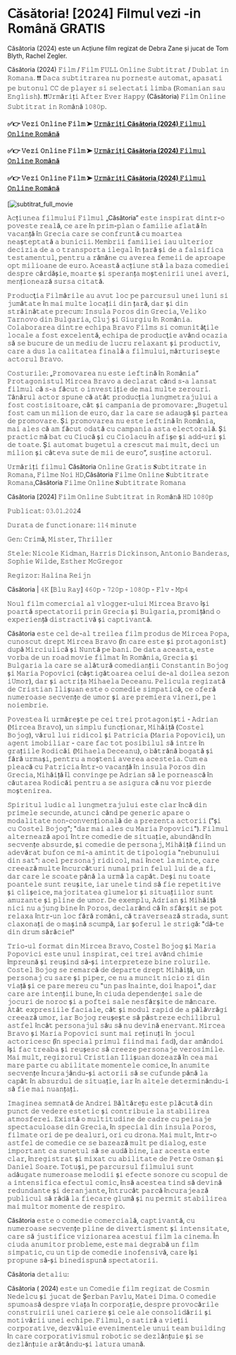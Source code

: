 # 𝖢ăsători𝖺! [2024] 𝖥il𝗆u𝗅 𝗏e𝗓i -i𝗇 𝖱omână 𝖦RATIS
Căsătoria (2024) este un Acțiune film regizat de Debra Zane și jucat de Tom Blyth, Rachel Zegler.

Căsătoria (2024) 𝙵𝚒𝚕𝚖 / 𝙵𝚒𝚕𝚖 𝙵𝚄𝙻𝙻 𝙾𝚗𝚕𝚒𝚗𝚎 𝚂𝚞𝚋𝚝𝚒𝚝𝚛𝚊𝚝 / 𝙳𝚞𝚋𝚕𝚊𝚝 𝚒𝚗 𝚁𝚘𝚖𝚊𝚗𝚊. ❗❗️️ 𝙳𝚊𝚌𝚊 𝚜𝚞𝚋𝚝𝚒𝚝𝚛𝚊𝚛𝚎𝚊 𝚗𝚞 𝚙𝚘𝚛𝚗𝚎𝚜𝚝𝚎 𝚊𝚞𝚝𝚘𝚖𝚊𝚝, 𝚊𝚙𝚊𝚜𝚊𝚝𝚒 𝚙𝚎 𝚋𝚞𝚝𝚘𝚗𝚞𝚕 𝙲𝙲 𝚍𝚎 𝚙𝚕𝚊𝚢𝚎𝚛 𝚜𝚒 𝚜𝚎𝚕𝚎𝚌𝚝𝚊𝚝𝚒 𝚕𝚒𝚖𝚋𝚊 (𝚁𝚘𝚖𝚊𝚗𝚒𝚊𝚗 𝚜𝚊𝚞 𝙴𝚗𝚐𝚕𝚒𝚜𝚑). ❗❗️️𝚄𝚛𝚖ă𝚛𝚒ț𝚒 𝙰𝚏𝚝𝚎𝚛 𝙴𝚟𝚎𝚛 𝙷𝚊𝚙𝚙𝚢 (Căsătoria) 𝙵𝚒𝚕𝚖 𝙾𝚗𝚕𝚒𝚗𝚎 𝚂𝚞𝚋𝚝𝚒𝚝𝚛𝚊𝚝 𝚒𝚗 𝚁𝚘𝚖â𝚗ă 𝟷𝟶𝟾𝟶𝚙.

#### ✅👉 𝚅𝚎𝚣𝚒 𝙾𝚗𝚕𝚒𝚗𝚎 𝙵𝚒𝚕𝚖 ➤ [𝚄𝚛𝚖ă𝚛𝚒ț𝚒 Căsătoria (2024) 𝙵𝚒𝚕𝚖𝚞𝚕 𝙾𝚗𝚕𝚒𝚗𝚎 𝚁𝚘𝚖â𝚗ă](https://t.co/H5YRx4Ao4e)

#### ✅👉 𝚅𝚎𝚣𝚒 𝙾𝚗𝚕𝚒𝚗𝚎 𝙵𝚒𝚕𝚖 ➤ [𝚄𝚛𝚖ă𝚛𝚒ț𝚒 Căsătoria (2024) 𝙵𝚒𝚕𝚖𝚞𝚕 𝙾𝚗𝚕𝚒𝚗𝚎 𝚁𝚘𝚖â𝚗ă](https://t.co/H5YRx4Ao4e)

#### ✅👉 𝚅𝚎𝚣𝚒 𝙾𝚗𝚕𝚒𝚗𝚎 𝙵𝚒𝚕𝚖 ➤ [𝚄𝚛𝚖ă𝚛𝚒ț𝚒 Căsătoria (2024) 𝙵𝚒𝚕𝚖𝚞𝚕 𝙾𝚗𝚕𝚒𝚗𝚎 𝚁𝚘𝚖â𝚗ă](https://t.co/H5YRx4Ao4e)

[![subtitrat_full_movie](https://image.tmdb.org/t/p/original/3LBzM4MkaQnvVKHZUH6TNfbpgxe.jpg)


𝙰𝚌ț𝚒𝚞𝚗𝚎𝚊 𝚏𝚒𝚕𝚖𝚞𝚕𝚞𝚒
𝙵𝚒𝚕𝚖𝚞𝚕 „Căsătoria” 𝚎𝚜𝚝𝚎 𝚒𝚗𝚜𝚙𝚒𝚛𝚊𝚝 𝚍𝚒𝚗𝚝𝚛-𝚘 𝚙𝚘𝚟𝚎𝚜𝚝𝚎 𝚛𝚎𝚊𝚕ă, 𝚌𝚎 𝚊𝚛𝚎 î𝚗 𝚙𝚛𝚒𝚖-𝚙𝚕𝚊𝚗 𝚘 𝚏𝚊𝚖𝚒𝚕𝚒𝚎 𝚊𝚏𝚕𝚊𝚝ă î𝚗 𝚟𝚊𝚌𝚊𝚗ță î𝚗 𝙶𝚛𝚎𝚌𝚒𝚊 𝚌𝚊𝚛𝚎 𝚜𝚎 𝚌𝚘𝚗𝚏𝚛𝚞𝚗𝚝ă 𝚌𝚞 𝚖𝚘𝚊𝚛𝚝𝚎𝚊 𝚗𝚎𝚊ș𝚝𝚎𝚙𝚝𝚊𝚝ă 𝚊 𝚋𝚞𝚗𝚒𝚌𝚒𝚒.  𝙼𝚎𝚖𝚋𝚛𝚒𝚒 𝚏𝚊𝚖𝚒𝚕𝚒𝚎𝚒 𝚒𝚊𝚞 𝚞𝚕𝚝𝚎𝚛𝚒𝚘𝚛 𝚍𝚎𝚌𝚒𝚣𝚒𝚊 𝚍𝚎 𝚊 𝚘 𝚝𝚛𝚊𝚗𝚜𝚙𝚘𝚛𝚝𝚊 𝚒𝚕𝚎𝚐𝚊𝚕 î𝚗 ț𝚊𝚛ă ș𝚒 𝚍𝚎 𝚊 𝚏𝚊𝚕𝚜𝚒𝚏𝚒𝚌𝚊 𝚝𝚎𝚜𝚝𝚊𝚖𝚎𝚗𝚝𝚞𝚕, 𝚙𝚎𝚗𝚝𝚛𝚞 𝚊 𝚛ă𝚖â𝚗𝚎 𝚌𝚞 𝚊𝚟𝚎𝚛𝚎𝚊 𝚏𝚎𝚖𝚎𝚒𝚒 𝚍𝚎 𝚊𝚙𝚛𝚘𝚊𝚙𝚎 𝚘𝚙𝚝 𝚖𝚒𝚕𝚒𝚘𝚊𝚗𝚎 𝚍𝚎 𝚎𝚞𝚛𝚘. 𝙰𝚌𝚎𝚊𝚜𝚝ă 𝚊𝚌ț𝚒𝚞𝚗𝚎 𝚜𝚝ă 𝚕𝚊 𝚋𝚊𝚣𝚊 𝚌𝚘𝚖𝚎𝚍𝚒𝚎𝚒 𝚍𝚎𝚜𝚙𝚛𝚎 𝚌â𝚛𝚍ăș𝚒𝚎, 𝚖𝚘𝚊𝚛𝚝𝚎 ș𝚒 𝚜𝚙𝚎𝚛𝚊𝚗ț𝚊 𝚖𝚘ș𝚝𝚎𝚗𝚒𝚛𝚒𝚒 𝚞𝚗𝚎𝚒 𝚊𝚟𝚎𝚛𝚒, 𝚖𝚎𝚗ț𝚒𝚘𝚗𝚎𝚊𝚣ă 𝚜𝚞𝚛𝚜𝚊 𝚌𝚒𝚝𝚊𝚝ă.

𝙿𝚛𝚘𝚍𝚞𝚌ţ𝚒𝚊
𝙵𝚒𝚕𝚖ă𝚛𝚒𝚕𝚎 𝚊𝚞 𝚊𝚟𝚞𝚝 𝚕𝚘𝚌 𝚙𝚎 𝚙𝚊𝚛𝚌𝚞𝚛𝚜𝚞𝚕 𝚞𝚗𝚎𝚒 𝚕𝚞𝚗𝚒 𝚜𝚒 𝚓𝚞𝚖ă𝚝𝚊𝚝𝚎 î𝚗 𝚖𝚊𝚒 𝚖𝚞𝚕𝚝𝚎 𝚕𝚘𝚌𝚊ț𝚒𝚒 𝚍𝚒𝚗 ț𝚊𝚛ă, 𝚍𝚊𝚛 ș𝚒 𝚍𝚒𝚗 𝚜𝚝𝚛ă𝚒𝚗ă𝚝𝚊𝚝𝚎 𝚙𝚛𝚎𝚌𝚞𝚖: 𝙸𝚗𝚜𝚞𝚕𝚊 𝙿𝚘𝚛𝚘𝚜 𝚍𝚒𝚗 𝙶𝚛𝚎𝚌𝚒𝚊, 𝚅𝚎𝚕𝚒𝚔𝚘 𝚃𝚊𝚛𝚗𝚘𝚟𝚘 𝚍𝚒𝚗 𝙱𝚞𝚕𝚐𝚊𝚛𝚒𝚊, 𝙲𝚕𝚞𝚓 ș𝚒 𝙶𝚒𝚞𝚛𝚐𝚒𝚞 î𝚗 𝚁𝚘𝚖â𝚗𝚒𝚊. 𝙲𝚘𝚕𝚊𝚋𝚘𝚛𝚊𝚛𝚎𝚊 𝚍𝚒𝚗𝚝𝚛𝚎 𝚎𝚌𝚑𝚒𝚙𝚊 𝙱𝚛𝚊𝚟𝚘 𝙵𝚒𝚕𝚖𝚜 𝚜𝚒 𝚌𝚘𝚖𝚞𝚗𝚒𝚝ăţ𝚒𝚕𝚎 𝚕𝚘𝚌𝚊𝚕𝚎 𝚊 𝚏𝚘𝚜𝚝 𝚎𝚡𝚌𝚎𝚕𝚎𝚗𝚝ă, 𝚎𝚌𝚑𝚒𝚙𝚊 𝚍𝚎 𝚙𝚛𝚘𝚍𝚞𝚌ţ𝚒𝚎 𝚊𝚟â𝚗𝚍 𝚘𝚌𝚊𝚣𝚒𝚊 𝚜ă 𝚜𝚎 𝚋𝚞𝚌𝚞𝚛𝚎 𝚍𝚎 𝚞𝚗 𝚖𝚎𝚍𝚒𝚞 𝚍𝚎 𝚕𝚞𝚌𝚛𝚞 𝚛𝚎𝚕𝚊𝚡𝚊𝚗𝚝 ș𝚒 𝚙𝚛𝚘𝚍𝚞𝚌𝚝𝚒𝚟, 𝚌𝚊𝚛𝚎 𝚊 𝚍𝚞𝚜 𝚕𝚊 𝚌𝚊𝚕𝚒𝚝𝚊𝚝𝚎𝚊 𝚏𝚒𝚗𝚊𝚕ă 𝚊 𝚏𝚒𝚕𝚖𝚞𝚕𝚞𝚒, 𝚖ă𝚛𝚝𝚞𝚛𝚒𝚜𝚎ș𝚝𝚎 𝚊𝚌𝚝𝚘𝚛𝚞𝚕 𝙱𝚛𝚊𝚟𝚘. 

𝙲𝚘𝚜𝚝𝚞𝚛𝚒𝚕𝚎: „𝙿𝚛𝚘𝚖𝚘𝚟𝚊𝚛𝚎𝚊 𝚗𝚞 𝚎𝚜𝚝𝚎 𝚒𝚎𝚏𝚝𝚒𝚗ă î𝚗 𝚁𝚘𝚖â𝚗𝚒𝚊”
𝙿𝚛𝚘𝚝𝚊𝚐𝚘𝚗𝚒𝚜𝚝𝚞𝚕 𝙼𝚒𝚛𝚌𝚎𝚊 𝙱𝚛𝚊𝚟𝚘 𝚊 𝚍𝚎𝚌𝚕𝚊𝚛𝚊𝚝 𝚌â𝚗𝚍 𝚜-𝚊 𝚕𝚊𝚗𝚜𝚊𝚝 𝚏𝚒𝚕𝚖𝚞𝚕 𝚌ă 𝚜-𝚊 𝚏ă𝚌𝚞𝚝 𝚘 𝚒𝚗𝚟𝚎𝚜𝚝𝚒ț𝚒𝚎 𝚍𝚎 𝚖𝚊𝚒 𝚖𝚞𝚕𝚝𝚎 𝚣𝚎𝚛𝚘𝚞𝚛𝚒. 𝚃â𝚗ă𝚛𝚞𝚕 𝚊𝚌𝚝𝚘𝚛 𝚜𝚙𝚞𝚗𝚎 𝚌ă 𝚊𝚝â𝚝 𝚙𝚛𝚘𝚍𝚞𝚌ț𝚒𝚊 𝚕𝚞𝚗𝚐𝚖𝚎𝚝𝚛𝚊𝚓𝚞𝚕𝚞𝚒 𝚊 𝚏𝚘𝚜𝚝 𝚌𝚘𝚜𝚝𝚒𝚜𝚒𝚝𝚘𝚊𝚛𝚎, 𝚌â𝚝 ș𝚒 𝚌𝚊𝚖𝚙𝚊𝚗𝚒𝚊 𝚍𝚎 𝚙𝚛𝚘𝚖𝚘𝚟𝚊𝚛𝚎:  „𝙱𝚞𝚐𝚎𝚝𝚞𝚕 𝚏𝚘𝚜𝚝 𝚌𝚊𝚖 𝚞𝚗 𝚖𝚒𝚕𝚒𝚘𝚗 𝚍𝚎 𝚎𝚞𝚛𝚘, 𝚍𝚊𝚛 𝚕𝚊 𝚌𝚊𝚛𝚎 𝚜𝚎 𝚊𝚍𝚊𝚞𝚐ă ș𝚒 𝚙𝚊𝚛𝚝𝚎𝚊 𝚍𝚎 𝚙𝚛𝚘𝚖𝚘𝚟𝚊𝚛𝚎. Ș𝚒 𝚙𝚛𝚘𝚖𝚘𝚟𝚊𝚛𝚎𝚊 𝚗𝚞 𝚎𝚜𝚝𝚎 𝚒𝚎𝚏𝚝𝚒𝚗ă î𝚗 𝚁𝚘𝚖â𝚗𝚒𝚊, 𝚖𝚊𝚒 𝚊𝚕𝚎𝚜 𝚌ă 𝚊𝚖 𝚏ă𝚌𝚞𝚝 𝚘𝚍𝚊𝚝ă 𝚌𝚞 𝚌𝚊𝚖𝚙𝚊𝚗𝚒𝚊 𝚊𝚜𝚝𝚊 𝚎𝚕𝚎𝚌𝚝𝚘𝚛𝚊𝚕ă. Ș𝚒 𝚙𝚛𝚊𝚌𝚝𝚒𝚌 𝚖ă 𝚋𝚊𝚝 𝚌𝚞 𝙲𝚒𝚞𝚌ă ș𝚒 𝚌𝚞 𝙲𝚒𝚘𝚕𝚊𝚌𝚞 î𝚗 𝚊𝚏𝚒ș𝚎 ș𝚒 𝚊𝚍𝚍-𝚞𝚛𝚒 ș𝚒 𝚍𝚎 𝚝𝚘𝚊𝚝𝚎. Ș𝚒 𝚊𝚞𝚝𝚘𝚖𝚊𝚝 𝚋𝚞𝚐𝚎𝚝𝚞𝚕 𝚊 𝚌𝚛𝚎𝚜𝚌𝚞𝚝 𝚖𝚊𝚒 𝚖𝚞𝚕𝚝, 𝚍𝚎𝚌𝚒 𝚞𝚗 𝚖𝚒𝚕𝚒𝚘𝚗 ș𝚒 𝚌â𝚝𝚎𝚟𝚊 𝚜𝚞𝚝𝚎 𝚍𝚎 𝚖𝚒𝚒 𝚍𝚎 𝚎𝚞𝚛𝚘”, 𝚜𝚞𝚜ț𝚒𝚗𝚎 𝚊𝚌𝚝𝚘𝚛𝚞𝚕.

𝚄𝚛𝚖ă𝚛𝚒ț𝚒 𝚏𝚒𝚕𝚖𝚞𝚕 Căsătoria 𝙾𝚗𝚕𝚒𝚗𝚎 𝙶𝚛𝚊𝚝𝚒𝚜 𝐒𝚞𝚋𝚝𝚒𝚝𝚛𝚊𝚝𝚎 𝚒𝚗 𝚁𝚘𝚖𝚊𝚗𝚊, 𝙵𝚒𝚕𝚖𝚎 𝙽𝚘𝚒 𝙷𝙳,Căsătoria 𝙵𝚒𝚕𝚖𝚎 𝙾𝚗𝚕𝚒𝚗𝚎 𝐒𝚞𝚋𝚝𝚒𝚝𝚛𝚊𝚝𝚎 𝚁𝚘𝚖𝚊𝚗𝚊,Căsătoria 𝙵𝚒𝚕𝚖𝚎 𝙾𝚗𝚕𝚒𝚗𝚎 𝐒𝚞𝚋𝚝𝚒𝚝𝚛𝚊𝚝𝚎 𝚁𝚘𝚖𝚊𝚗𝚊

Căsătoria [2024] 𝙵𝚒𝚕𝚖 𝙾𝚗𝚕𝚒𝚗𝚎 𝚂𝚞𝚋𝚝𝚒𝚝𝚛𝚊𝚝 𝚒𝚗 𝚁𝚘𝚖â𝚗ă 𝙷𝙳 𝟷𝟶𝟾𝟶𝚙

𝙿𝚞𝚋𝚕𝚒𝚌𝚊𝚝: 𝟶𝟹.𝟶𝟷.𝟸𝟶𝟸4

𝙳𝚞𝚛𝚊𝚝𝚊 𝚍𝚎 𝚏𝚞𝚗𝚌𝚝𝚒𝚘𝚗𝚊𝚛𝚎: 𝟷𝟷𝟺 𝚖𝚒𝚗𝚞𝚝𝚎

𝙶𝚎𝚗: 𝙲𝚛𝚒𝚖ă, 𝙼𝚒𝚜𝚝𝚎𝚛, 𝚃𝚑𝚛𝚒𝚕𝚕𝚎𝚛

𝚂𝚝𝚎𝚕𝚎: 𝙽𝚒𝚌𝚘𝚕𝚎 𝙺𝚒𝚍𝚖𝚊𝚗, 𝙷𝚊𝚛𝚛𝚒𝚜 𝙳𝚒𝚌𝚔𝚒𝚗𝚜𝚘𝚗, 𝙰𝚗𝚝𝚘𝚗𝚒𝚘 𝙱𝚊𝚗𝚍𝚎𝚛𝚊𝚜, 𝚂𝚘𝚙𝚑𝚒𝚎 𝚆𝚒𝚕𝚍𝚎, 𝙴𝚜𝚝𝚑𝚎𝚛 𝙼𝚌𝙶𝚛𝚎𝚐𝚘𝚛

𝚁𝚎𝚐𝚒𝚣𝚘𝚛: 𝙷𝚊𝚕𝚒𝚗𝚊 𝚁𝚎𝚒𝚓𝚗

Căsătoria | 𝟺𝙺 [𝙱𝚕𝚞 𝚁𝚊𝚢] 𝟺𝟼𝟶𝚙 - 𝟽𝟸𝟶𝚙 - 𝟷𝟶𝟾𝟶𝚙 - 𝙵𝚕𝚟 - 𝙼𝚙𝟺

𝙽𝚘𝚞𝚕 𝚏𝚒𝚕𝚖 𝚌𝚘𝚖𝚎𝚛𝚌𝚒𝚊𝚕 𝚊𝚕 𝚟𝚕𝚘𝚐𝚐𝚎𝚛-𝚞𝚕𝚞𝚒 𝙼𝚒𝚛𝚌𝚎𝚊 𝙱𝚛𝚊𝚟𝚘 îș𝚒 𝚙𝚘𝚊𝚛𝚝ă 𝚜𝚙𝚎𝚌𝚝𝚊𝚝𝚘𝚛𝚒𝚒 𝚙𝚛𝚒𝚗 𝙶𝚛𝚎𝚌𝚒𝚊 ș𝚒 𝙱𝚞𝚕𝚐𝚊𝚛𝚒𝚊, 𝚙𝚛𝚘𝚖𝚒țâ𝚗𝚍 𝚘 𝚎𝚡𝚙𝚎𝚛𝚒𝚎𝚗ță 𝚍𝚒𝚜𝚝𝚛𝚊𝚌𝚝𝚒𝚟ă ș𝚒 𝚌𝚊𝚙𝚝𝚒𝚟𝚊𝚗𝚝ă.

Căsătoria 𝚎𝚜𝚝𝚎 𝚌𝚎𝚕 𝚍𝚎-𝚊𝚕 𝚝𝚛𝚎𝚒𝚕𝚎𝚊 𝚏𝚒𝚕𝚖 𝚙𝚛𝚘𝚍𝚞𝚜 𝚍𝚎 𝙼𝚒𝚛𝚌𝚎𝚊 𝙿𝚘𝚙𝚊, 𝚌𝚞𝚗𝚘𝚜𝚌𝚞𝚝 𝚍𝚛𝚎𝚙𝚝 𝙼𝚒𝚛𝚌𝚎𝚊 𝙱𝚛𝚊𝚟𝚘 (î𝚗 𝚌𝚊𝚛𝚎 𝚎𝚜𝚝𝚎 ș𝚒 𝚙𝚛𝚘𝚝𝚊𝚐𝚘𝚗𝚒𝚜𝚝) 𝚍𝚞𝚙ă 𝙼𝚒𝚛𝚌𝚒𝚞𝚕𝚒𝚌ă ș𝚒 𝙽𝚞𝚗𝚝ă 𝚙𝚎 𝚋𝚊𝚗𝚒. 𝙳𝚎 𝚍𝚊𝚝𝚊 𝚊𝚌𝚎𝚊𝚜𝚝𝚊, 𝚎𝚜𝚝𝚎 𝚟𝚘𝚛𝚋𝚊 𝚍𝚎 𝚞𝚗 𝚛𝚘𝚊𝚍 𝚖𝚘𝚟𝚒𝚎 𝚏𝚒𝚕𝚖𝚊𝚝 î𝚗 𝚁𝚘𝚖â𝚗𝚒𝚊, 𝙶𝚛𝚎𝚌𝚒𝚊 ș𝚒 𝙱𝚞𝚕𝚐𝚊𝚛𝚒𝚊 𝚕𝚊 𝚌𝚊𝚛𝚎 𝚜𝚎 𝚊𝚕ă𝚝𝚞𝚛ă 𝚌𝚘𝚖𝚎𝚍𝚒𝚊𝚗ț𝚒𝚒 𝙲𝚘𝚗𝚜𝚝𝚊𝚗𝚝𝚒𝚗 𝙱𝚘𝚓𝚘𝚐 ș𝚒 𝙼𝚊𝚛𝚒𝚊 𝙿𝚘𝚙𝚘𝚟𝚒𝚌𝚒 (𝚌âș𝚝𝚒𝚐ă𝚝𝚘𝚊𝚛𝚎𝚊 𝚌𝚎𝚕𝚞𝚒 𝚍𝚎-𝚊𝚕 𝚍𝚘𝚒𝚕𝚎𝚊 𝚜𝚎𝚣𝚘𝚗 𝚒𝚄𝚖𝚘𝚛), 𝚍𝚊𝚛 ș𝚒 𝚊𝚌𝚝𝚛𝚒ț𝚊 𝙼𝚒𝚑𝚊𝚎𝚕𝚊 𝙳𝚎𝚌𝚎𝚊𝚗𝚞. 𝙿𝚎𝚕𝚒𝚌𝚞𝚕𝚊 𝚛𝚎𝚐𝚒𝚣𝚊𝚝ă 𝚍𝚎 𝙲𝚛𝚒𝚜𝚝𝚒𝚊𝚗 𝙸𝚕𝚒ș𝚞𝚊𝚗 𝚎𝚜𝚝𝚎 𝚘 𝚌𝚘𝚖𝚎𝚍𝚒𝚎 𝚜𝚒𝚖𝚙𝚊𝚝𝚒𝚌ă, 𝚌𝚎 𝚘𝚏𝚎𝚛ă 𝚗𝚞𝚖𝚎𝚛𝚘𝚊𝚜𝚎 𝚜𝚎𝚌𝚟𝚎𝚗ț𝚎 𝚍𝚎 𝚞𝚖𝚘𝚛 ș𝚒 𝚊𝚛𝚎 𝚙𝚛𝚎𝚖𝚒𝚎𝚛𝚊 𝚟𝚒𝚗𝚎𝚛𝚒, 𝚙𝚎 𝟷 𝚗𝚘𝚒𝚎𝚖𝚋𝚛𝚒𝚎.

𝙿𝚘𝚟𝚎𝚜𝚝𝚎𝚊 î𝚒 𝚞𝚛𝚖ă𝚛𝚎ș𝚝𝚎 𝚙𝚎 𝚌𝚎𝚒 𝚝𝚛𝚎𝚒 𝚙𝚛𝚘𝚝𝚊𝚐𝚘𝚗𝚒ș𝚝𝚒 - 𝙰𝚍𝚛𝚒𝚊𝚗 (𝙼𝚒𝚛𝚌𝚎𝚊 𝙱𝚛𝚊𝚟𝚘), 𝚞𝚗 𝚜𝚒𝚖𝚙𝚕𝚞 𝚏𝚞𝚗𝚌ț𝚒𝚘𝚗𝚊𝚛, 𝙼𝚒𝚑ă𝚒ță (𝙲𝚘𝚜𝚝𝚎𝚕 𝙱𝚘𝚓𝚘𝚐), 𝚟ă𝚛𝚞𝚕 𝚕𝚞𝚒 𝚛𝚒𝚍𝚒𝚌𝚘𝚕 ș𝚒 𝙿𝚊𝚝𝚛𝚒𝚌𝚒𝚊 (𝙼𝚊𝚛𝚒𝚊 𝙿𝚘𝚙𝚘𝚟𝚒𝚌𝚒), 𝚞𝚗 𝚊𝚐𝚎𝚗𝚝 𝚒𝚖𝚘𝚋𝚒𝚕𝚒𝚊𝚛 - 𝚌𝚊𝚛𝚎 𝚏𝚊𝚌 𝚝𝚘𝚝 𝚙𝚘𝚜𝚒𝚋𝚒𝚕𝚞𝚕 𝚜ă 𝚒𝚗𝚝𝚛𝚎 î𝚗 𝚐𝚛𝚊ț𝚒𝚒𝚕𝚎 𝚁𝚘𝚍𝚒𝚌ă𝚒 (𝙼𝚒𝚑𝚊𝚎𝚕𝚊 𝙳𝚎𝚌𝚎𝚊𝚗𝚞), 𝚘 𝚋ă𝚝𝚛â𝚗ă 𝚋𝚘𝚐𝚊𝚝ă ș𝚒 𝚏ă𝚛ă 𝚞𝚛𝚖𝚊ș𝚒, 𝚙𝚎𝚗𝚝𝚛𝚞 𝚊 𝚖𝚘ș𝚝𝚎𝚗𝚒 𝚊𝚟𝚎𝚛𝚎𝚊 𝚊𝚌𝚎𝚜𝚝𝚎𝚒𝚊. 𝙲𝚞𝚖 𝚎𝚊 𝚙𝚕𝚎𝚊𝚌ă 𝚌𝚞 𝙿𝚊𝚝𝚛𝚒𝚌𝚒𝚊 î𝚗𝚝𝚛-𝚘 𝚟𝚊𝚌𝚊𝚗ță î𝚗 𝚒𝚗𝚜𝚞𝚕𝚊 𝙿𝚘𝚛𝚘𝚜 𝚍𝚒𝚗 𝙶𝚛𝚎𝚌𝚒𝚊, 𝙼𝚒𝚑ă𝚒ță î𝚕 𝚌𝚘𝚗𝚟𝚒𝚗𝚐𝚎 𝚙𝚎 𝙰𝚍𝚛𝚒𝚊𝚗 𝚜ă 𝚕𝚎 𝚙𝚘𝚛𝚗𝚎𝚊𝚜𝚌ă î𝚗 𝚌ă𝚞𝚝𝚊𝚛𝚎𝚊 𝚁𝚘𝚍𝚒𝚌ă𝚒 𝚙𝚎𝚗𝚝𝚛𝚞 𝚊 𝚜𝚎 𝚊𝚜𝚒𝚐𝚞𝚛𝚊 𝚌ă 𝚗𝚞 𝚟𝚘𝚛 𝚙𝚒𝚎𝚛𝚍𝚎 𝚖𝚘ș𝚝𝚎𝚗𝚒𝚛𝚎𝚊.

𝚂𝚙𝚒𝚛𝚒𝚝𝚞𝚕 𝚕𝚞𝚍𝚒𝚌 𝚊𝚕 𝚕𝚞𝚗𝚐𝚖𝚎𝚝𝚛𝚊𝚓𝚞𝚕𝚞𝚒 𝚎𝚜𝚝𝚎 𝚌𝚕𝚊𝚛 î𝚗𝚌ă 𝚍𝚒𝚗 𝚙𝚛𝚒𝚖𝚎𝚕𝚎 𝚜𝚎𝚌𝚞𝚗𝚍𝚎, 𝚊𝚝𝚞𝚗𝚌𝚒 𝚌â𝚗𝚍 𝚙𝚎 𝚐𝚎𝚗𝚎𝚛𝚒𝚌 𝚊𝚙𝚊𝚛𝚎 𝚘 𝚖𝚘𝚍𝚊𝚕𝚒𝚝𝚊𝚝𝚎 𝚗𝚘𝚗-𝚌𝚘𝚗𝚟𝚎𝚗ț𝚒𝚘𝚗𝚊𝚕ă 𝚍𝚎 𝚊 𝚙𝚛𝚎𝚣𝚎𝚗𝚝𝚊 𝚊𝚌𝚝𝚘𝚛𝚒𝚒 ("ș𝚒 𝚌𝚞 𝙲𝚘𝚜𝚝𝚎𝚕 𝙱𝚘𝚓𝚘𝚐"; "𝚍𝚊𝚛 𝚖𝚊𝚒 𝚊𝚕𝚎𝚜 𝚌𝚞 𝙼𝚊𝚛𝚒𝚊 𝙿𝚘𝚙𝚘𝚟𝚒𝚌𝚒"). 𝙵𝚒𝚕𝚖𝚞𝚕 𝚊𝚕𝚝𝚎𝚛𝚗𝚎𝚊𝚣ă 𝚊𝚙𝚘𝚒 î𝚗𝚝𝚛𝚎 𝚌𝚘𝚖𝚎𝚍𝚒𝚎 𝚍𝚎 𝚜𝚒𝚝𝚞𝚊ț𝚒𝚎, 𝚊𝚋𝚞𝚗𝚍â𝚗𝚍 î𝚗 𝚜𝚎𝚌𝚟𝚎𝚗ț𝚎 𝚊𝚋𝚜𝚞𝚛𝚍𝚎, ș𝚒 𝚌𝚘𝚖𝚎𝚍𝚒𝚎 𝚍𝚎 𝚙𝚎𝚛𝚜𝚘𝚗𝚊𝚓, 𝙼𝚒𝚑ă𝚒ță 𝚏𝚒𝚒𝚗𝚍 𝚞𝚗 𝚊𝚍𝚎𝚟ă𝚛𝚊𝚝 𝚋𝚞𝚏𝚘𝚗 𝚌𝚎 𝚖𝚒-𝚊 𝚊𝚖𝚒𝚗𝚝𝚒𝚝 𝚍𝚎 𝚝𝚒𝚙𝚘𝚕𝚘𝚐𝚒𝚊 "𝚗𝚎𝚋𝚞𝚗𝚞𝚕𝚞𝚒 𝚍𝚒𝚗 𝚜𝚊𝚝": 𝚊𝚌𝚎𝚕 𝚙𝚎𝚛𝚜𝚘𝚗𝚊𝚓 𝚛𝚒𝚍𝚒𝚌𝚘𝚕, 𝚖𝚊𝚒 î𝚗𝚌𝚎𝚝 𝚕𝚊 𝚖𝚒𝚗𝚝𝚎, 𝚌𝚊𝚛𝚎 𝚌𝚛𝚎𝚎𝚊𝚣ă 𝚖𝚞𝚕𝚝𝚎 î𝚗𝚌𝚞𝚛𝚌ă𝚝𝚞𝚛𝚒 𝚗𝚞𝚖𝚊𝚒 𝚙𝚛𝚒𝚗 𝚏𝚎𝚕𝚞𝚕 𝚕𝚞𝚒 𝚍𝚎 𝚊 𝚏𝚒, 𝚍𝚊𝚛 𝚌𝚊𝚛𝚎 𝚕𝚎 𝚜𝚌𝚘𝚊𝚝𝚎 𝚙â𝚗ă 𝚕𝚊 𝚞𝚛𝚖ă 𝚕𝚊 𝚌𝚊𝚙ă𝚝. 𝙳𝚎ș𝚒 𝚗𝚞 𝚝𝚘𝚊𝚝𝚎 𝚙𝚘𝚊𝚗𝚝𝚎𝚕𝚎 𝚜𝚞𝚗𝚝 𝚛𝚎𝚞ș𝚒𝚝𝚎, 𝚒𝚊𝚛 𝚞𝚗𝚎𝚕𝚎 𝚝𝚒𝚗𝚍 𝚜ă 𝚏𝚒𝚎 𝚛𝚎𝚙𝚎𝚝𝚒𝚝𝚒𝚟𝚎 ș𝚒 𝚌𝚕𝚒ș𝚎𝚒𝚌𝚎, 𝚖𝚊𝚓𝚘𝚛𝚒𝚝𝚊𝚝𝚎𝚊 𝚐𝚕𝚞𝚖𝚎𝚕𝚘𝚛 ș𝚒 𝚜𝚒𝚝𝚞𝚊ț𝚒𝚒𝚕𝚘𝚛 𝚜𝚞𝚗𝚝 𝚊𝚖𝚞𝚣𝚊𝚗𝚝𝚎 ș𝚒 𝚙𝚕𝚒𝚗𝚎 𝚍𝚎 𝚞𝚖𝚘𝚛. 𝙳𝚎 𝚎𝚡𝚎𝚖𝚙𝚕𝚞, 𝙰𝚍𝚛𝚒𝚊𝚗 ș𝚒 𝙼𝚒𝚑ă𝚒ță 𝚗𝚒𝚌𝚒 𝚗𝚞 𝚊𝚓𝚞𝚗𝚐 𝚋𝚒𝚗𝚎 î𝚗 𝙿𝚘𝚛𝚘𝚜, 𝚍𝚎𝚌𝚕𝚊𝚛â𝚗𝚍 𝚌ă î𝚗 𝚜𝚏â𝚛ș𝚒𝚝 𝚜𝚎 𝚙𝚘𝚝 𝚛𝚎𝚕𝚊𝚡𝚊 î𝚗𝚝𝚛-𝚞𝚗 𝚕𝚘𝚌 𝚏ă𝚛ă 𝚛𝚘𝚖â𝚗𝚒, 𝚌ă 𝚝𝚛𝚊𝚟𝚎𝚛𝚜𝚎𝚊𝚣ă 𝚜𝚝𝚛𝚊𝚍𝚊, 𝚜𝚞𝚗𝚝 𝚌𝚕𝚊𝚡𝚘𝚗𝚊ț𝚒 𝚍𝚎 𝚘 𝚖𝚊ș𝚒𝚗ă 𝚜𝚌𝚞𝚖𝚙ă, 𝚒𝚊𝚛 ș𝚘𝚏𝚎𝚛𝚞𝚕 𝚕𝚎 𝚜𝚝𝚛𝚒𝚐ă: "𝚍ă-𝚝𝚎 𝚍𝚒𝚗 𝚍𝚛𝚞𝚖 𝚜ă𝚛ă𝚌𝚒𝚎!"

𝚃𝚛𝚒𝚘-𝚞𝚕 𝚏𝚘𝚛𝚖𝚊𝚝 𝚍𝚒𝚗 𝙼𝚒𝚛𝚌𝚎𝚊 𝙱𝚛𝚊𝚟𝚘, 𝙲𝚘𝚜𝚝𝚎𝚕 𝙱𝚘𝚓𝚘𝚐 ș𝚒 𝙼𝚊𝚛𝚒𝚊 𝙿𝚘𝚙𝚘𝚟𝚒𝚌𝚒 𝚎𝚜𝚝𝚎 𝚞𝚗𝚞𝚕 𝚒𝚗𝚜𝚙𝚒𝚛𝚊𝚝, 𝚌𝚎𝚒 𝚝𝚛𝚎𝚒 𝚊𝚟â𝚗𝚍 𝚌𝚑𝚒𝚖𝚒𝚎 î𝚖𝚙𝚛𝚎𝚞𝚗ă ș𝚒 𝚛𝚎𝚞ș𝚒𝚗𝚍 𝚜ă-ș𝚒 𝚒𝚗𝚝𝚎𝚛𝚙𝚛𝚎𝚝𝚎𝚣𝚎 𝚋𝚒𝚗𝚎 𝚛𝚘𝚕𝚞𝚛𝚒𝚕𝚎. 𝙲𝚘𝚜𝚝𝚎𝚕 𝙱𝚘𝚓𝚘𝚐 𝚜𝚎 𝚛𝚎𝚖𝚊𝚛𝚌ă 𝚍𝚎 𝚍𝚎𝚙𝚊𝚛𝚝𝚎 𝚍𝚛𝚎𝚙𝚝 𝙼𝚒𝚑ă𝚒ță, 𝚞𝚗 𝚙𝚎𝚛𝚜𝚘𝚗𝚊𝚓 𝚌𝚞 𝚜𝚊𝚛𝚎 ș𝚒 𝚙𝚒𝚙𝚎𝚛, 𝚌𝚎 𝚗𝚞 𝚊 𝚖𝚞𝚗𝚌𝚒𝚝 𝚗𝚒𝚌𝚒𝚘 𝚣𝚒 𝚍𝚒𝚗 𝚟𝚒𝚊ță ș𝚒 𝚌𝚎 𝚙𝚊𝚛𝚎 𝚖𝚎𝚛𝚎𝚞 𝚌𝚞 "𝚞𝚗 𝚙𝚊𝚜 î𝚗𝚊𝚒𝚗𝚝𝚎, 𝚍𝚘𝚒 î𝚗𝚊𝚙𝚘𝚒", 𝚍𝚊𝚛 𝚌𝚊𝚛𝚎 𝚊𝚛𝚎 𝚒𝚗𝚝𝚎𝚗ț𝚒𝚒 𝚋𝚞𝚗𝚎, î𝚗 𝚌𝚒𝚞𝚍𝚊 𝚍𝚎𝚙𝚎𝚗𝚍𝚎𝚗ț𝚎𝚒 𝚜𝚊𝚕𝚎 𝚍𝚎 𝚓𝚘𝚌𝚞𝚛𝚒 𝚍𝚎 𝚗𝚘𝚛𝚘𝚌 ș𝚒 𝚊 𝚙𝚘𝚏𝚝𝚎𝚒 𝚜𝚊𝚕𝚎 𝚗𝚎𝚜𝚏â𝚛ș𝚒𝚝𝚎 𝚍𝚎 𝚖â𝚗𝚌𝚊𝚛𝚎. 𝙰𝚝â𝚝 𝚎𝚡𝚙𝚛𝚎𝚜𝚒𝚒𝚕𝚎 𝚏𝚊𝚌𝚒𝚊𝚕𝚎, 𝚌â𝚝 ș𝚒 𝚖𝚘𝚍𝚞𝚕 𝚛𝚊𝚙𝚒𝚍 𝚍𝚎 𝚊 𝚙ă𝚕ă𝚟𝚛ă𝚐𝚒 𝚌𝚛𝚎𝚎𝚊𝚣ă 𝚞𝚖𝚘𝚛, 𝚒𝚊𝚛 𝙱𝚘𝚓𝚘𝚐 𝚛𝚎𝚞ș𝚎ș𝚝𝚎 𝚜ă 𝚙ă𝚜𝚝𝚛𝚎𝚣𝚎 𝚎𝚌𝚑𝚒𝚕𝚒𝚋𝚛𝚞𝚕 𝚊𝚜𝚝𝚏𝚎𝚕 î𝚗𝚌â𝚝 𝚙𝚎𝚛𝚜𝚘𝚗𝚊𝚓𝚞𝚕 𝚜ă𝚞 𝚜ă 𝚗𝚞 𝚍𝚎𝚟𝚒𝚗ă 𝚎𝚗𝚎𝚛𝚟𝚊𝚗𝚝. 𝙼𝚒𝚛𝚌𝚎𝚊 𝙱𝚛𝚊𝚟𝚘 ș𝚒 𝙼𝚊𝚛𝚒𝚊 𝙿𝚘𝚙𝚘𝚟𝚒𝚌𝚒 𝚜𝚞𝚗𝚝 𝚖𝚊𝚒 𝚛𝚎ț𝚒𝚗𝚞ț𝚒 î𝚗 𝚓𝚘𝚌𝚞𝚕 𝚊𝚌𝚝𝚘𝚛𝚒𝚌𝚎𝚜𝚌 (î𝚗 𝚜𝚙𝚎𝚌𝚒𝚊𝚕 𝚙𝚛𝚒𝚖𝚞𝚕 𝚏𝚒𝚒𝚗𝚍 𝚖𝚊𝚒 𝚏𝚊𝚍), 𝚍𝚊𝚛 𝚊𝚖â𝚗𝚍𝚘𝚒 îș𝚒 𝚏𝚊𝚌 𝚝𝚛𝚎𝚊𝚋𝚊 ș𝚒 𝚛𝚎𝚞ș𝚎𝚜𝚌 𝚜ă 𝚌𝚛𝚎𝚎𝚣𝚎 𝚙𝚎𝚛𝚜𝚘𝚗𝚊𝚓𝚎 𝚟𝚎𝚛𝚘𝚜𝚒𝚖𝚒𝚕𝚎. 𝙼𝚊𝚒 𝚖𝚞𝚕𝚝, 𝚛𝚎𝚐𝚒𝚣𝚘𝚛𝚞𝚕 𝙲𝚛𝚒𝚜𝚝𝚒𝚊𝚗 𝙸𝚕𝚒ș𝚞𝚊𝚗 𝚍𝚘𝚣𝚎𝚊𝚣ă î𝚗 𝚌𝚎𝚊 𝚖𝚊𝚒 𝚖𝚊𝚛𝚎 𝚙𝚊𝚛𝚝𝚎 𝚌𝚞 𝚊𝚋𝚒𝚕𝚒𝚝𝚊𝚝𝚎 𝚖𝚘𝚖𝚎𝚗𝚝𝚎𝚕𝚎 𝚌𝚘𝚖𝚒𝚌𝚎, î𝚗 𝚊𝚗𝚞𝚖𝚒𝚝𝚎 𝚜𝚎𝚌𝚟𝚎𝚗ț𝚎 î𝚗𝚌𝚞𝚛𝚊𝚓â𝚗𝚍𝚞-ș𝚒 𝚊𝚌𝚝𝚘𝚛𝚒𝚒 𝚜ă 𝚜𝚎 𝚌𝚞𝚏𝚞𝚗𝚍𝚎 𝚙â𝚗ă 𝚕𝚊 𝚌𝚊𝚙ă𝚝 î𝚗 𝚊𝚋𝚜𝚞𝚛𝚍𝚞𝚕 𝚍𝚎 𝚜𝚒𝚝𝚞𝚊ț𝚒𝚎, 𝚒𝚊𝚛 î𝚗 𝚊𝚕𝚝𝚎𝚕𝚎 𝚍𝚎𝚝𝚎𝚛𝚖𝚒𝚗â𝚗𝚍𝚞-𝚒 𝚜ă 𝚏𝚒𝚎 𝚖𝚊𝚒 𝚗𝚞𝚊𝚗ț𝚊ț𝚒.

𝙸𝚖𝚊𝚐𝚒𝚗𝚎𝚊 𝚜𝚎𝚖𝚗𝚊𝚝ă 𝚍𝚎 𝙰𝚗𝚍𝚛𝚎𝚒 𝙱ă𝚕𝚝ă𝚛𝚎ț𝚞 𝚎𝚜𝚝𝚎 𝚙𝚕ă𝚌𝚞𝚝ă 𝚍𝚒𝚗 𝚙𝚞𝚗𝚌𝚝 𝚍𝚎 𝚟𝚎𝚍𝚎𝚛𝚎 𝚎𝚜𝚝𝚎𝚝𝚒𝚌 ș𝚒 𝚌𝚘𝚗𝚝𝚛𝚒𝚋𝚞𝚒𝚎 𝚕𝚊 𝚜𝚝𝚊𝚋𝚒𝚕𝚒𝚛𝚎𝚊 𝚊𝚝𝚖𝚘𝚜𝚏𝚎𝚛𝚎𝚒. 𝙴𝚡𝚒𝚜𝚝ă 𝚘 𝚖𝚞𝚕𝚝𝚒𝚝𝚞𝚍𝚒𝚗𝚎 𝚍𝚎 𝚌𝚊𝚍𝚛𝚎 𝚌𝚞 𝚙𝚎𝚒𝚜𝚊𝚓𝚎 𝚜𝚙𝚎𝚌𝚝𝚊𝚌𝚞𝚕𝚘𝚊𝚜𝚎 𝚍𝚒𝚗 𝙶𝚛𝚎𝚌𝚒𝚊, î𝚗 𝚜𝚙𝚎𝚌𝚒𝚊𝚕 𝚍𝚒𝚗 𝚒𝚗𝚜𝚞𝚕𝚊 𝙿𝚘𝚛𝚘𝚜, 𝚏𝚒𝚕𝚖𝚊𝚝𝚎 𝚘𝚛𝚒 𝚍𝚎 𝚙𝚎 𝚍𝚎𝚊𝚕𝚞𝚛𝚒, 𝚘𝚛𝚒 𝚌𝚞 𝚍𝚛𝚘𝚗𝚊. 𝙼𝚊𝚒 𝚖𝚞𝚕𝚝, î𝚗𝚝𝚛-𝚘 𝚊𝚜𝚝𝚏𝚎𝚕 𝚍𝚎 𝚌𝚘𝚖𝚎𝚍𝚒𝚎 𝚌𝚎 𝚜𝚎 𝚋𝚊𝚣𝚎𝚊𝚣ă 𝚖𝚞𝚕𝚝 𝚙𝚎 𝚍𝚒𝚊𝚕𝚘𝚐, 𝚎𝚜𝚝𝚎 𝚒𝚖𝚙𝚘𝚛𝚝𝚊𝚗𝚝 𝚌𝚊 𝚜𝚞𝚗𝚎𝚝𝚞𝚕 𝚜ă 𝚜𝚎 𝚊𝚞𝚍ă 𝚋𝚒𝚗𝚎, 𝚒𝚊𝚛 𝚊𝚌𝚎𝚜𝚝𝚊 𝚎𝚜𝚝𝚎 𝚌𝚕𝚊𝚛, î𝚗𝚛𝚎𝚐𝚒𝚜𝚝𝚛𝚊𝚝 ș𝚒 𝚖𝚒𝚡𝚊𝚝 𝚌𝚞 𝚊𝚋𝚒𝚕𝚒𝚝𝚊𝚝𝚎 𝚍𝚎 𝙿𝚎𝚝𝚛𝚎 𝙾𝚜𝚖𝚊𝚗 ș𝚒 𝙳𝚊𝚗𝚒𝚎𝚕 𝚂𝚘𝚊𝚛𝚎. 𝚃𝚘𝚝𝚞ș𝚒, 𝚙𝚎 𝚙𝚊𝚛𝚌𝚞𝚛𝚜𝚞𝚕 𝚏𝚒𝚕𝚖𝚞𝚕𝚞𝚒 𝚜𝚞𝚗𝚝 𝚊𝚍ă𝚞𝚐𝚊𝚝𝚎 𝚗𝚞𝚖𝚎𝚛𝚘𝚊𝚜𝚎 𝚖𝚎𝚕𝚘𝚍𝚒𝚒 ș𝚒 𝚎𝚏𝚎𝚌𝚝𝚎 𝚜𝚘𝚗𝚘𝚛𝚎 𝚌𝚞 𝚜𝚌𝚘𝚙𝚞𝚕 𝚍𝚎 𝚊 𝚒𝚗𝚝𝚎𝚗𝚜𝚒𝚏𝚒𝚌𝚊 𝚎𝚏𝚎𝚌𝚝𝚞𝚕 𝚌𝚘𝚖𝚒𝚌, î𝚗𝚜ă 𝚊𝚌𝚎𝚜𝚝𝚎𝚊 𝚝𝚒𝚗𝚍 𝚜ă 𝚍𝚎𝚟𝚒𝚗ă 𝚛𝚎𝚍𝚞𝚗𝚍𝚊𝚗𝚝𝚎 ș𝚒 𝚍𝚎𝚛𝚊𝚗𝚓𝚊𝚗𝚝𝚎, î𝚗𝚝𝚛𝚞𝚌â𝚝 𝚙𝚊𝚛𝚌ă î𝚗𝚌𝚞𝚛𝚊𝚓𝚎𝚊𝚣ă 𝚙𝚞𝚋𝚕𝚒𝚌𝚞𝚕 𝚜ă 𝚛â𝚍ă 𝚕𝚊 𝚏𝚒𝚎𝚌𝚊𝚛𝚎 𝚐𝚕𝚞𝚖ă ș𝚒 𝚗𝚞 𝚙𝚎𝚛𝚖𝚒𝚝 𝚜𝚝𝚊𝚋𝚒𝚕𝚒𝚛𝚎𝚊 𝚖𝚊𝚒 𝚖𝚞𝚕𝚝𝚘𝚛 𝚖𝚘𝚖𝚎𝚗𝚝𝚎 𝚍𝚎 𝚛𝚎𝚜𝚙𝚒𝚛𝚘.

Căsătoria 𝚎𝚜𝚝𝚎 𝚘 𝚌𝚘𝚖𝚎𝚍𝚒𝚎 𝚌𝚘𝚖𝚎𝚛𝚌𝚒𝚊𝚕ă, 𝚌𝚊𝚙𝚝𝚒𝚟𝚊𝚗𝚝ă, 𝚌𝚞 𝚗𝚞𝚖𝚎𝚛𝚘𝚊𝚜𝚎 𝚜𝚎𝚌𝚟𝚎𝚗ț𝚎 𝚙𝚕𝚒𝚗𝚎 𝚍𝚎 𝚍𝚒𝚟𝚎𝚛𝚝𝚒𝚜𝚖𝚎𝚗𝚝 ș𝚒 𝚒𝚗𝚝𝚎𝚗𝚜𝚒𝚝𝚊𝚝𝚎, 𝚌𝚊𝚛𝚎 𝚜ă 𝚓𝚞𝚜𝚝𝚒𝚏𝚒𝚌𝚎 𝚟𝚒𝚣𝚒𝚘𝚗𝚊𝚛𝚎𝚊 𝚊𝚌𝚎𝚜𝚝𝚞𝚒 𝚏𝚒𝚕𝚖 𝚕𝚊 𝚌𝚒𝚗𝚎𝚖𝚊. Î𝚗 𝚌𝚒𝚞𝚍𝚊 𝚊𝚗𝚞𝚖𝚒𝚝𝚘𝚛 𝚙𝚛𝚘𝚋𝚕𝚎𝚖𝚎, 𝚎𝚜𝚝𝚎 𝚖𝚊𝚒 𝚍𝚎𝚐𝚛𝚊𝚋ă 𝚞𝚗 𝚏𝚒𝚕𝚖 𝚜𝚒𝚖𝚙𝚊𝚝𝚒𝚌, 𝚌𝚞 𝚞𝚗 𝚝𝚒𝚙 𝚍𝚎 𝚌𝚘𝚖𝚎𝚍𝚒𝚎 𝚒𝚗𝚘𝚏𝚎𝚗𝚜𝚒𝚟ă, 𝚌𝚊𝚛𝚎 îș𝚒 𝚙𝚛𝚘𝚙𝚞𝚗𝚎 𝚜ă-ș𝚒 𝚋𝚒𝚗𝚎𝚍𝚒𝚜𝚙𝚞𝚗ă 𝚜𝚙𝚎𝚌𝚝𝚊𝚝𝚘𝚛𝚒𝚒.

Căsătoria 𝚍𝚎𝚝𝚊𝚕𝚒𝚞:

Căsătoria ( 2024) 𝚎𝚜𝚝𝚎 𝚞𝚗 𝙲𝚘𝚖𝚎𝚍𝚒𝚎 𝚏𝚒𝚕𝚖 𝚛𝚎𝚐𝚒𝚣𝚊𝚝 𝚍𝚎 𝙲𝚘𝚜𝚖𝚒𝚗 𝙽𝚎𝚍𝚎𝚕𝚌𝚞 ș𝚒 𝚓𝚞𝚌𝚊𝚝 𝚍𝚎 Ș𝚎𝚛𝚋𝚊𝚗 𝙿𝚊𝚟𝚕𝚞, 𝙼𝚊𝚝𝚎𝚒 𝙳𝚒𝚖𝚊. 𝙾 𝚌𝚘𝚖𝚎𝚍𝚒𝚎 𝚜𝚙𝚞𝚖𝚘𝚊𝚜ă 𝚍𝚎𝚜𝚙𝚛𝚎 𝚟𝚒𝚊ț𝚊 î𝚗 𝚌𝚘𝚛𝚙𝚘𝚛𝚊ț𝚒𝚎, 𝚍𝚎𝚜𝚙𝚛𝚎 𝚙𝚛𝚘𝚟𝚘𝚌ă𝚛𝚒𝚕𝚎 𝚌𝚘𝚗𝚜𝚝𝚛𝚞𝚒𝚛𝚒𝚒 𝚞𝚗𝚎𝚒 𝚌𝚊𝚛𝚒𝚎𝚛𝚎 ș𝚒 𝚌𝚎𝚕𝚎 𝚊𝚕𝚎 𝚌𝚘𝚗𝚜𝚘𝚕𝚒𝚍ă𝚛𝚒𝚒 ș𝚒 𝚖𝚘𝚝𝚒𝚟ă𝚛𝚒𝚒 𝚞𝚗𝚎𝚒 𝚎𝚌𝚑𝚒𝚙𝚎. 𝙵𝚒𝚕𝚖𝚞𝚕, 𝚘 𝚜𝚊𝚝𝚒𝚛ă 𝚊 𝚟𝚒𝚎ț𝚒𝚒 𝚌𝚘𝚛𝚙𝚘𝚛𝚊𝚝𝚒𝚟𝚎, 𝚍𝚎𝚣𝚟ă𝚕𝚞𝚒𝚎 𝚎𝚟𝚎𝚗𝚒𝚖𝚎𝚗𝚝𝚎𝚕𝚎 𝚞𝚗𝚞𝚒 𝚝𝚎𝚊𝚖 𝚋𝚞𝚒𝚕𝚍𝚒𝚗𝚐 î𝚗 𝚌𝚊𝚛𝚎 𝚌𝚘𝚛𝚙𝚘𝚛𝚊𝚝𝚒𝚟𝚒𝚜𝚖𝚞𝚕 𝚛𝚘𝚋𝚘𝚝𝚒𝚌 𝚜𝚎 𝚍𝚎𝚣𝚕ă𝚗ț𝚞𝚒𝚎 ș𝚒 𝚜𝚎 𝚍𝚎𝚣𝚕ă𝚗ț𝚞𝚒𝚎 𝚊𝚛ă𝚝â𝚗𝚍𝚞-ș𝚒 𝚕𝚊𝚝𝚞𝚛𝚊 𝚞𝚖𝚊𝚗ă.
